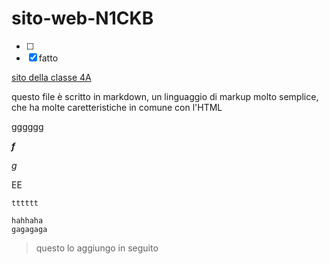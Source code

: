 # sito-web-N1CKB
- [ ]
- [x] fatto

<a href="sito della classe/index.html">sito della classe 4A</a>

questo file è scritto in markdown, un linguaggio di markup molto semplice, che ha molte caretteristiche in comune con l'HTML
<p>gggggg</p>

***f***

_g_

EE

``tttttt``

    hahhaha
    gagagaga


>questo lo aggiungo in seguito